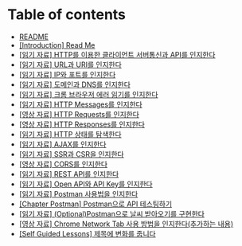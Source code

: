 # Table of contents

* [README](README.md)
* [\[Introduction\] Read Me](content2720.md)
* [\[읽기 자료\] HTTP를 이용한 클라이언트 서버통신과 API를 인지한다](content2721.md)
* [\[읽기 자료\] URL과 URI를 인지한다](content2722.md)
* [\[읽기 자료\] IP와 포트를 인지한다](content2723.md)
* [\[읽기 자료\] 도메인과 DNS를 인지한다](content2724.md)
* [\[읽기 자료\] 크롬 브라우저 에러 읽기를 인지한다](content2725.md)
* [\[읽기 자료\] HTTP Messages를 인지한다](content2726.md)
* [\[영상 자료\] HTTP Requests를 인지한다](content2727.md)
* [\[영상 자료\] HTTP Responses를 인지한다](content7179.md)
* [\[읽기 자료\] HTTP 상태를 탐색한다](content2729.md)
* [\[읽기 자료\] AJAX를 인지한다](content2730.md)
* [\[읽기 자료\] SSR과 CSR을 인지한다](content2731.md)
* [\[영상 자료\] CORS를 인지한다](content7180.md)
* [\[읽기 자료\] REST API를 인지한다](content2733.md)
* [\[읽기 자료\] Open API와 API Key를 인지한다](content2734.md)
* [\[읽기 자료\] Postman 사용법을 인지한다](content2735.md)
* [\[Chapter Postman\] Postman으로 API 테스팅하기](content2736.md)
* [\[읽기 자료\] (Optional)Postman으로 날씨 받아오기를 구현한다](content2737.md)
* [\[영상 자료\] Chrome Network Tab 사용 방법을 인지한다(추가하는 내용)](content7181.md)
* [\[Self Guided Lessons\] 제목에 변화를 줍니다](content2739.md)